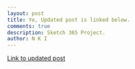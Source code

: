 ```yaml
---
layout: post
title: Yo, Updated post is linked below.
comments: true
description: Sketch 365 Project.
author: N K I
---
```


[Link to updated post](https://www.ddraffft.in/2018/03/19/Sketch-365.html)